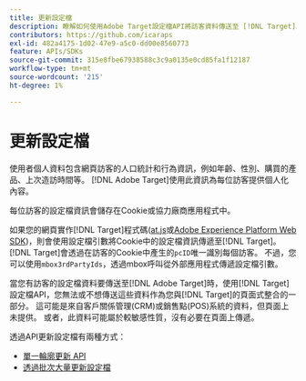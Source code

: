 ```yaml
---
title: 更新設定檔
description: 瞭解如何使用Adobe Target設定檔API將訪客資料傳送至 [!DNL Target]。
contributors: https://github.com/icaraps
exl-id: 482a4175-1d02-47e9-a5c0-dd00e8560773
feature: APIs/SDKs
source-git-commit: 315e8fbe67938588c3c9a0135e0cd85fa1f12187
workflow-type: tm+mt
source-wordcount: '215'
ht-degree: 1%

---
```


# 更新設定檔

使用者個人資料包含網頁訪客的人口統計和行為資訊，例如年齡、性別、購買的產品、上次造訪時間等。 [!DNL Adobe Target]使用此資訊為每位訪客提供個人化內容。

每位訪客的設定檔資訊會儲存在Cookie或協力廠商應用程式中。

如果您的網頁實作[!DNL Target]程式碼([at.js](/help/dev/implement/client-side/atjs/how-atjs-works/overview.md)或[Adobe Experience Platform Web SDK](/help/dev/implement/client-side/aep-web-sdk/aep-web-sdk-overview.md))，則會使用設定檔引數將Cookie中的設定檔資訊傳遞至[!DNL Target]。 [!DNL Target]會透過在訪客的Cookie中產生的`pcID`唯一識別每個訪客。 不過，您可以使用`mbox3rdPartyIds`，透過mbox呼叫從外部應用程式傳遞設定檔引數。

當您有訪客的設定檔資料要傳送至[!DNL Adobe Target]時，使用[!DNL Target]設定檔API，您無法或不想傳送這些資料作為您與[!DNL Target]的頁面式整合的一部分。 這可能是來自客戶關係管理(CRM)或銷售點(POS)系統的資料，但頁面上未提供。 或者，此資料可能屬於較敏感性質，沒有必要在頁面上傳遞。

透過API更新設定檔有兩種方式：

* [單一輪廓更新 API](/help/dev/administer/profile-api/profile-single-api.md)
* [透過批次大量更新設定檔](/help/dev/administer/profile-api/profile-bulk-api.md)
